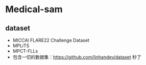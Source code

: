 # Medical-sam

## dataset
* MICCAI FLARE22 Challenge Dataset
* MPLiTS
* MPCT-FLLs
* 包含一切的数据集：https://github.com/linhandev/dataset 秒了
